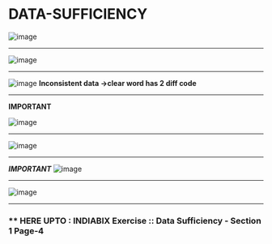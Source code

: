 # DATA-SUFFICIENCY 

![image](https://user-images.githubusercontent.com/77873383/182583317-252e35d2-b507-4a87-a49d-4613d2188b30.png)

---
![image](https://user-images.githubusercontent.com/77873383/182587200-4d4e70a1-a9bf-4f32-b1d9-7c225a3f00ac.png)

---

![image](https://user-images.githubusercontent.com/77873383/182587693-fdb267e9-f33d-41ee-94f9-34a25ed60ab5.png)
**Inconsistent data ->clear word has 2 diff code**

---

****IMPORTANT****

![image](https://user-images.githubusercontent.com/77873383/182588039-e11c54c6-5db6-4805-84d3-1bf1b8250989.png)

---
![image](https://user-images.githubusercontent.com/77873383/182589314-b4a745f3-8479-42ff-bded-f30025bbbb1a.png)

---
***IMPORTANT***
![image](https://user-images.githubusercontent.com/77873383/182589886-1ab75d13-939a-4784-add6-1bb9a3afb979.png)

---
![image](https://user-images.githubusercontent.com/77873383/182590601-f8d986c1-e6aa-4b14-be66-a93541a83578.png)

---
### ** HERE UPTO : INDIABIX Exercise :: Data Sufficiency - Section 1 Page-4 
